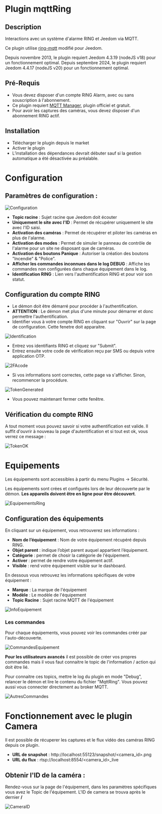 # Plugin mqttRing

## Description

Interactions avec un système d'alarme RING et Jeedom via MQTT.

Ce plugin utilise [ring-mqtt](https://github.com/tsightler/ring-mqtt) modifié pour Jeedom.

Depuis novembre 2013, le plugin requiert Jeedom 4.3.19 (nodeJS v18) pour un fonctionnement optimal.
Depuis septembre 2024, le plugin requiert Jeedom 4.4.17 (nodeJS v20) pour un fonctionnement optimal.

## Pré-Requis

- Vous devez disposer d'un compte RING Alarm, avec ou sans souscription à l'abonnement.
- Ce plugin requiert [MQTT Manager](https://market.jeedom.com/index.php?v=d&p=market_display&id=4213), plugin officiel et gratuit.
- Pour avoir les captures des caméras, vous devez disposer d'un abonnement RING actif.

## Installation

- Télécharger le plugin depuis le market
- Activer le plugin
- L’installation des dépendances devrait débuter sauf si la gestion automatique a été désactivée au préalable.

# Configuration

## Paramètres de configuration :

![Configuration](../images/configuration.png)

- **Topic racine** : Sujet racine que Jeedom doit écouter
- **Uniquement le site avec l'ID** : Permet de récupérer uniquement le site avec l'ID saisi.
- **Activation des caméras** : Permet de récupérer et piloter les caméras en plus de l'alarme.
- **Activation des modes** : Permet de simuler le panneau de contrôle de l'alarme pour un site ne disposant que de caméras.
- **Activation des boutons Panique** : Autoriser la création des boutons "Incendie" & "Police".
- **Afficher les commandes inconnues dans le log DEBUG** : Affiche les commandes non configurées dans chaque équipement dans le log.
- **Identification RING** : Lien vers l'authentification RING et pour voir son statut.

## Configuration du compte RING

- Le démon doit être démarré pour procéder à l'authentification.
- **ATTENTION** : Le démon met plus d'une minute pour démarrer et donc permettre l'authentification.
- Identifier vous à votre compte RING en cliquant sur "Ouvrir" sur la page de configuration. Cette fenetre doit apparaitre.

![Identification](../images/loginpassword.png)

- Entrez vos identifiants RING et cliquez sur "Submit".
- Entrez ensuite votre code de vérification reçu par SMS ou depuis votre application OTP.

![2FAcode](../images/2facode.png)

- Si vos informations sont correctes, cette page va s'afficher. Sinon, recommencer la procédure.

![TokenGenerated](../images/tokengenerated.png)

- Vous pouvez maintenant fermer cette fenêtre.

## Vérification du compte RING

A tout moment vous pouvez savoir si votre authentification est valide. Il suffit d'ouvrir à nouveau la page d'autentification et si tout est ok, vous verrez ce message :

![TokenOK](../images/tokenok.png)

# Equipements

Les équipements sont accessibles à partir du menu Plugins → Sécurité.

Les équipements sont crées et configurés lors de leur découverte par le démon. **Les appareils doivent être en ligne pour être découvert**.

![EquipementsRing](../images/mesequipements.png)

## Configuration des équipements

En cliquant sur un équipement, vous retrouverez ses informations :

- **Nom de l’équipement** : Nom de votre équipement récupéré depuis RING.
- **Objet parent** : indique l’objet parent auquel appartient l’équipement.
- **Catégorie** : permet de chosir la catégorie de l'équipement.
- **Activer** : permet de rendre votre équipement actif.
- **Visible** : rend votre équipement visible sur le dashboard.

En dessous vous retrouvez les informations spécifiques de votre équipement :

- **Marque** : La marque de l'équipement
- **Modèle** : Le modèle de l'équipement
- **Topic Racine** : Sujet racine MQTT de l'équipement

![InfoEquipement](../images/infoequipement.png)

### Les commandes

Pour chaque équipements, vous pouvez voir les commandes créér par l'auto-découverte.

![CommandesEquipement](../images/commandesequipement.png)

**Pour les utilisateurs avancés** il est possible de créer vos propres commandes mais il vous faut connaitre le topic de l'information / action qui doit être lié.

Pour connaitre ces topics, mettre le log du plugin en mode "Debug", relancer le démon et lire le contenu du fichier "MqttRing". Vous pouvez aussi vous connecter directement au broker MQTT.

![AutresCommandes](../images/othertopic.png)

# Fonctionnement avec le plugin Camera

Il est possible de récuperer les captures et le flux vidéo des caméras RING depuis ce plugin.

- **URL de snapshot** : http://localhost:55123/snapshot/<camera_id>.png
- **URL du flux** : rtsp://localhost:8554/<camera_id>_live

## Obtenir l'ID de la caméra :

Rendez-vous sur la page de l'équipement, dans les paramètres spécifiques vous avez le Topic de l'équipement. L'ID de camera se trouva après le dernier **/**

![CameraID](../images/cameraid.png)
